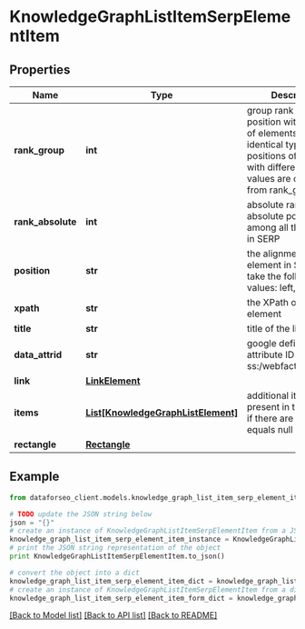 # KnowledgeGraphListItemSerpElementItem


## Properties

Name | Type | Description | Notes
------------ | ------------- | ------------- | -------------
**rank_group** | **int** | group rank in SERP position within a group of elements with identical type values positions of elements with different type values are omitted from rank_group | [optional] 
**rank_absolute** | **int** | absolute rank in SERP absolute position among all the elements in SERP | [optional] 
**position** | **str** | the alignment of the element in SERP can take the following values: left, right | [optional] 
**xpath** | **str** | the XPath of the element | [optional] 
**title** | **str** | title of the link element | [optional] 
**data_attrid** | **str** | google defined data attribute ID example: ss:/webfacts:net_worth | [optional] 
**link** | [**LinkElement**](LinkElement.md) |  | [optional] 
**items** | [**List[KnowledgeGraphListElement]**](KnowledgeGraphListElement.md) | additional items present in the element if there are none, equals null | [optional] 
**rectangle** | [**Rectangle**](Rectangle.md) |  | [optional] 

## Example

```python
from dataforseo_client.models.knowledge_graph_list_item_serp_element_item import KnowledgeGraphListItemSerpElementItem

# TODO update the JSON string below
json = "{}"
# create an instance of KnowledgeGraphListItemSerpElementItem from a JSON string
knowledge_graph_list_item_serp_element_item_instance = KnowledgeGraphListItemSerpElementItem.from_json(json)
# print the JSON string representation of the object
print KnowledgeGraphListItemSerpElementItem.to_json()

# convert the object into a dict
knowledge_graph_list_item_serp_element_item_dict = knowledge_graph_list_item_serp_element_item_instance.to_dict()
# create an instance of KnowledgeGraphListItemSerpElementItem from a dict
knowledge_graph_list_item_serp_element_item_form_dict = knowledge_graph_list_item_serp_element_item.from_dict(knowledge_graph_list_item_serp_element_item_dict)
```
[[Back to Model list]](../README.md#documentation-for-models) [[Back to API list]](../README.md#documentation-for-api-endpoints) [[Back to README]](../README.md)


